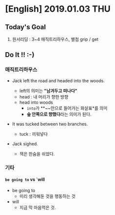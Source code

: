 # [English] 2019.01.03 THU

## Today's Goal

1. 원서리딩 : 3~4 매직트리하우스, 별첨 grip / get

## Do It !! :-)

### 매직트리하우스

- Jack left the road and headed into the woods.
  - left의 의미는 **"남겨두고 떠나다"**
  - head : 내 머리가 향한 방향
  - head into woods
    - `into`가 **~~안으로 들어가는 화살표*를 의미
    - **숲 안쪽으로 향했다**라는 의미가 된다.

- It was tucked between two branches.
  - tuck : 끼워넣다

- Jack sighed.
  - 잭은 한숨을 쉬었다.
  
### 기타

#### `be going to` vs `will

- be going to
  - 미리 생각해둔 것을 행동하는 것
- will
  - 지금 막 마음먹은 것.

